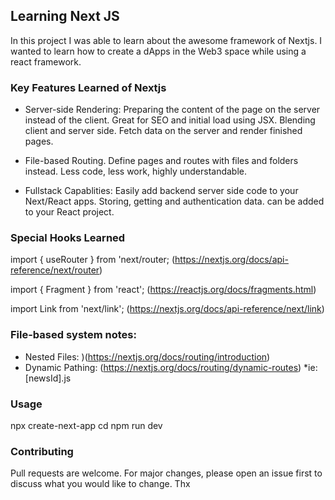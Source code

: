## Learning Next JS
In this project I was able to learn about the awesome framework of Nextjs. I wanted to learn how to create a dApps in the Web3 space while using a react framework.

### Key Features Learned of Nextjs

- Server-side Rendering: Preparing the content of the page on the server instead of the client. Great for SEO and initial load using JSX. Blending client and server side. Fetch data on the server and render finished pages.

- File-based Routing. Define pages and routes with files and folders instead. Less code, less work, highly understandable.

- Fullstack Capablities: Easily add backend server side code to your Next/React apps. Storing, getting and authentication data. can be added to your React project.

### Special Hooks Learned
import { useRouter } from 'next/router; (https://nextjs.org/docs/api-reference/next/router)

import { Fragment } from 'react'; (https://reactjs.org/docs/fragments.html)

import Link from 'next/link'; (https://nextjs.org/docs/api-reference/next/link)


### File-based system notes:
- Nested Files: )(https://nextjs.org/docs/routing/introduction)
- Dynamic Pathing: (https://nextjs.org/docs/routing/dynamic-routes)
    *ie: [newsId].js

### Usage
npx create-next-app <proj name>
cd <proj name>
npm run dev

### Contributing

Pull requests are welcome. For major changes, please open an issue first to discuss what you would like to change. Thx


